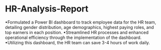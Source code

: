 # HR-Analysis-Report
•Formulated a Power BI dashboard to track employee data for the HR team, detailing gender
distribution, age demographics, highest paying roles, and top earners in each position.
•Streamlined HR processes and enhanced operational efficiency through the implementation
of the dashboard.
•Utilizing this dashboard, the HR team can save 3-4 hours of work daily.
